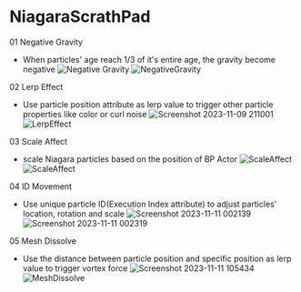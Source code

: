 # NiagaraScrathPad
 
01 Negative Gravity
- When particles' age reach 1/3 of it's entire age, the gravity become negative 
![Negative Gravity](https://github.com/TimChen1383/NiagaraScrathPad/assets/37008451/69e354ed-dd11-4d9e-8862-923f5a2b2459)
![NegativeGravity](https://github.com/TimChen1383/NiagaraScrathPad/assets/37008451/029542fd-abb7-441c-9088-0f8579c79f9b)

02 Lerp Effect
- Use particle position attribute as lerp value to trigger other particle properties like color or curl noise
![Screenshot 2023-11-09 211001](https://github.com/TimChen1383/NiagaraScrathPad/assets/37008451/e5fa5d9d-b4f3-45db-9af8-86a54a223f2e)
![LerpEffect](https://github.com/TimChen1383/NiagaraScrathPad/assets/37008451/73ba6553-7a03-424e-ba4f-5c474f24c047)

03 Scale Affect
- scale Niagara particles based on the position of BP Actor
![ScaleAffect](https://github.com/TimChen1383/NiagaraScrathPad/assets/37008451/e69bb3a4-c444-481c-bc4f-6566c8b80ddf)
![ScaleAffect](https://github.com/TimChen1383/NiagaraScrathPad/assets/37008451/dd995c81-3417-45e5-a1d8-22d555a92801)

04 ID Movement
- Use unique particle ID(Execution Index attribute) to adjust particles' location, rotation and scale
![Screenshot 2023-11-11 002139](https://github.com/TimChen1383/NiagaraScrathPad/assets/37008451/73a8768b-3f4d-418c-be6a-529a7cd551ca)
![Screenshot 2023-11-11 002319](https://github.com/TimChen1383/NiagaraScrathPad/assets/37008451/1b3292ac-7af3-4ebb-bec5-8229d28168ed)

05 Mesh Dissolve
- Use the distance between particle position and specific position as lerp value to trigger vortex force
![Screenshot 2023-11-11 105434](https://github.com/TimChen1383/NiagaraScrathPad/assets/37008451/1ec73b9e-3a36-4b75-be6c-ecd8b2a21d97)
![MeshDissolve](https://github.com/TimChen1383/NiagaraScrathPad/assets/37008451/428e21d6-fe89-498b-a706-bd61a57d58e2)
